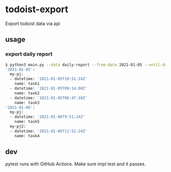 # todoist-export

Export todoist data via api

## usage

### export daily report

```bash
$ python3 main.py --data daily-report --from-date 2021-01-05 --until-date 2021-01-09
'2021-01-05':
  my-pj:
  - datetime: '2021-01-05T10:51:24Z'
    name: task1
  - datetime: '2021-01-05T09:14:00Z'
    name: task2
  - datetime: '2021-01-05T06:47:10Z'
    name: task3
'2021-01-06':
  my-pj:
  - datetime: '2021-01-06T9:51:24Z'
    name: task5
  my-pj2:
  - datetime: '2021-01-06T11:51:24Z'
    name: task4
```

## dev

pytest runs with GitHub Actions. Make sure impl test and it passes.
